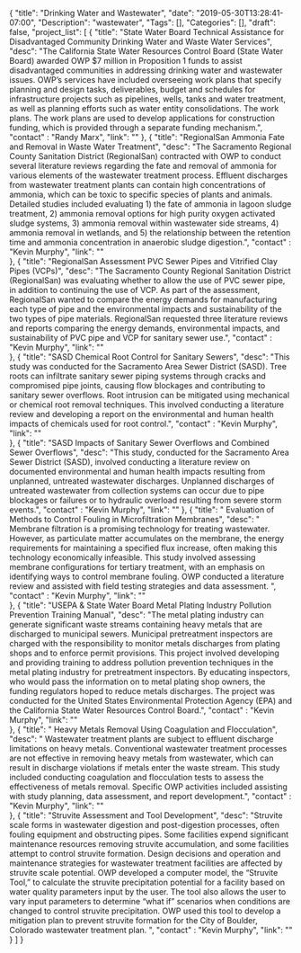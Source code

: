 {
	"title": "Drinking Water and Wastewater",
	"date": "2019-05-30T13:28:41-07:00",
	"Description": "wastewater",
	"Tags": [],
	"Categories": [],
	"draft": false,
	"project_list": [
	{
		"title": "State Water Board Technical Assistance for Disadvantaged Community Drinking Water and Waste Water Services",
		"desc": "The California State Water Resources Control Board (State Water Board) awarded OWP $7 million in Proposition 1 funds to assist disadvantaged communities in addressing drinking water and wastewater issues. OWP’s services have included overseeing work plans that specify planning and design tasks, deliverables, budget and schedules for infrastructure projects such as pipelines, wells, tanks and water treatment, as well as planning efforts such as water entity consolidations. The work plans. The work plans are used to develop applications for construction funding, which is provided through a separate funding mechanism.",
		"contact" : "Randy Marx",
		"link": ""
	},
	{
		"title": "RegionalSan Ammonia Fate and Removal in Waste Water Treatment", 
		"desc": "The Sacramento Regional County Sanitation District (RegionalSan) contracted with OWP to conduct several literature reviews regarding the fate and removal of ammonia for various elements of the wastewater treatment process. Effluent discharges from wastewater treatment plants can contain high concentrations of ammonia, which can be toxic to specific species of plants and animals. Detailed studies included evaluating 1) the fate of ammonia in lagoon sludge treatment, 2) ammonia removal options for high purity oxygen activated sludge systems, 3) ammonia removal within wastewater side streams, 4) ammonia removal in wetlands, and 5) the relationship between the retention time and ammonia concentration in anaerobic sludge digestion.",
		"contact" : "Kevin Murphy",
		"link": ""	
	},
	{
		"title": "RegionalSan Assessment PVC Sewer Pipes and Vitrified Clay Pipes (VCPs)", 
		"desc": "The Sacramento County Regional Sanitation District (RegionalSan) was evaluating whether to allow the use of PVC sewer pipe, in addition to continuing the use of VCP. As part of the assessment, RegionalSan wanted to compare the energy demands for manufacturing each type of pipe and the environmental impacts and sustainability of the two types of pipe materials. RegionalSan requested three literature reviews and reports comparing the energy demands, environmental impacts, and sustainability of PVC pipe and VCP for sanitary sewer use.",
		"contact" : "Kevin Murphy",
		"link": ""	
	},
	{
		"title": "SASD Chemical Root Control for Sanitary Sewers", 
		"desc": "This study was conducted for the Sacramento Area Sewer District (SASD). Tree roots can infiltrate sanitary sewer piping systems through cracks and compromised pipe joints, causing flow blockages and contributing to sanitary sewer overflows. Root intrusion can be mitigated using mechanical or chemical root removal techniques. This involved conducting a literature review and developing a report on the environmental and human health impacts of chemicals used for root control.",
		"contact" : "Kevin Murphy",
		"link": ""	
	},
	{
		"title": "SASD Impacts of Sanitary Sewer Overflows and Combined Sewer Overflows", 
		"desc": "This study, conducted for the Sacramento Area Sewer District (SASD), involved conducting a literature review on documented environmental and human health impacts resulting from unplanned, untreated wastewater discharges. Unplanned discharges of untreated wastewater from collection systems can occur due to pipe blockages or failures or to hydraulic overload resulting from severe storm events.",
		"contact" : "Kevin Murphy",
		"link": ""
	},
	{
		"title": " Evaluation of Methods to Control Fouling in Microfiltration Membranes", 
		"desc": " Membrane filtration is a promising technology for treating wastewater. However, as particulate matter accumulates on the membrane, the energy requirements for maintaining a specified flux increase, often making this technology economically infeasible. This study involved assessing membrane configurations for tertiary treatment, with an emphasis on identifying ways to control membrane fouling. OWP conducted a literature review and assisted with field testing strategies and data assessment. ",
		"contact" : "Kevin Murphy",
		"link": ""	
	},
	{
		"title": "USEPA & State Water Board Metal Plating Industry Pollution Prevention Training Manual", 
		"desc": "The metal plating industry can generate significant waste streams containing heavy metals that are discharged to municipal sewers. Municipal pretreatment inspectors are charged with the responsibility to monitor metals discharges from plating shops and to enforce permit provisions. This project involved developing and providing training to address pollution prevention techniques in the metal plating industry for pretreatment inspectors. By educating inspectors, who would pass the information on to metal plating shop owners, the funding regulators hoped to reduce metals discharges. The project was conducted for the United States Environmental Protection Agency (EPA) and the California State Water Resources Control Board.",
		"contact" : "Kevin Murphy",
		"link": ""	
	},
	{
		"title": " Heavy Metals Removal Using Coagulation and Flocculation", 
		"desc": " Wastewater treatment plants are subject to effluent discharge limitations on heavy metals. Conventional wastewater treatment processes are not effective in removing heavy metals from wastewater, which can result in discharge violations if metals enter the waste stream. This study included conducting coagulation and flocculation tests to assess the effectiveness of metals removal. Specific OWP activities included assisting with study planning, data assessment, and report development.", 
		"contact" : "Kevin Murphy",
		"link": ""	
	},
	{
		"title": "Struvite Assessment and Tool Development", 
		"desc": "Struvite scale forms in wastewater digestion and post-digestion processes, often fouling equipment and obstructing pipes. Some facilities expend significant maintenance resources removing struvite accumulation, and some facilities attempt to control struvite formation. Design decisions and operation and maintenance strategies for wastewater treatment facilities are affected by struvite scale potential. OWP developed a computer model, the “Struvite Tool,” to calculate the struvite precipitation potential for a facility based on water quality parameters input by the user. The tool also allows the user to vary input parameters to determine “what if” scenarios when conditions are changed to control struvite precipitation. OWP used this tool to develop a mitigation plan to prevent struvite formation for the City of Boulder, Colorado wastewater treatment plan. ",
		"contact" : "Kevin Murphy",
		"link": ""	
	}
	]
}